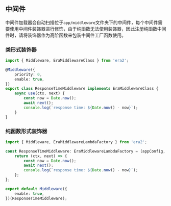 ## 中间件

中间件加载器会自动扫描位于`app/middleware`文件夹下的中间件，每个中间件需要使用中间件装饰器进行修饰，由于纯函数无法使用装饰器，因此注册纯函数中间件时，请将装饰器作为高阶函数来包装中间件工厂函数使用。

### 类形式装饰器

```ts
import { Middleware, EraMiddlewareClass } from 'era2';

@Middleware({
    priority: 0,
    enable: true,
})
export class ResponseTimeMiddleware implements EraMiddlewareClass {
    async use(ctx, next) {
        const now = Date.now();
        await next();
        console.log(`response time: ${Date.now() - now}`);
    }
}
```

### 纯函数形式装饰器

```ts
import { Middleware, EraMiddlewareLambdaFactory } from 'era2';

const ResponseTimeMiddleware: EraMiddlewareLambdaFactory = (appConfig, app) => {
    return (ctx, next) => {
        const now = Date.now();
        await next();
        console.log(`response time: ${Date.now() - now}`);
    };
};

export default Middleware({
    enable: true,
})(ResponseTimeMiddleware);
```
